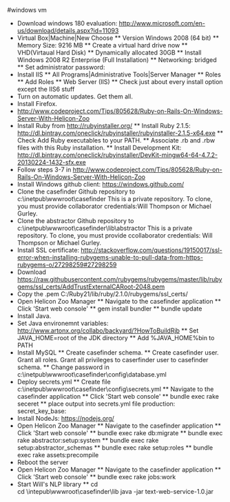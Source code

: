 #windows vm
* Download windows 180 evaluation:  http://www.microsoft.com/en-us/download/details.aspx?id=11093
* Virtual Box|Machine|New Choose
** Version Windows 2008 (64 bit)
** Memory Size: 9216 MB
** Create a virtual hard drive now
** VHD(Virtaual Hard Disk)
** Dynamically allocated 30GB
** Install Windows 2008 R2 Enterprise (Full Installation)
** Networking: bridged
** Set administrator password:
* Install IIS
** All Programs|Administrative Tools|Server Manager
** Roles
** Add Roles
** Web Server (IIS)
** Check just about every install option except the IIS6 stuff
* Turn on automatic updates.  Get them all.
* Install Firefox.
* http://www.codeproject.com/Tips/805628/Ruby-on-Rails-On-Windows-Server-With-Helicon-Zoo
* Install Ruby from http://rubyinstaller.org/
** Install Ruby 2.1.5: http://dl.bintray.com/oneclick/rubyinstaller/rubyinstaller-2.1.5-x64.exe
** Check Add Ruby executables to your PATH.
** Associate .rb and .rbw files with this Ruby installation.
** Install Development Kit: http://dl.bintray.com/oneclick/rubyinstaller/DevKit-mingw64-64-4.7.2-20130224-1432-sfx.exe
* Follow steps 3-7 in http://www.codeproject.com/Tips/805628/Ruby-on-Rails-On-Windows-Server-With-Helicon-Zoo
* Install Windows github client: https://windows.github.com/
* Clone the casefinder Github repository to c:\inetpub\wwwroot\casefinder  This is a private repository.  To clone, you must provide collaborator credentials:Will Thompson or Michael Gurley.
* Clone the abstractor Github repository to c:\inetpub\wwwroot\casefinder\lib\abstractor This is a private repository.  To clone, you must provide ccollaborator credentials: Will Thompson or Michael Gurley.
* Install SSL certificate: http://stackoverflow.com/questions/19150017/ssl-error-when-installing-rubygems-unable-to-pull-data-from-https-rubygems-o/27298259#27298259
* Download https://raw.githubusercontent.com/rubygems/rubygems/master/lib/rubygems/ssl_certs/AddTrustExternalCARoot-2048.pem
* Copy the .pem C:/Ruby21/lib/ruby/2.1.0/rubygems/ssl_certs/
* Open Helicon Zoo Manager
** Navigate to the casefinder application
** Click 'Start web console'
** gem install bundler
** bundle update
* Install Java.
* Set Java environemnt variables: http://www.artonx.org/collabo/backyard/?HowToBuildRjb
** Set JAVA_HOME=root of the JDK directory
** Add %JAVA_HOME%bin to PATH
* Install MySQL
** Create casefinder schema.
** Create casefinder user.  Grant all roles.  Grant all privileges to caserfinder user to casefinder schema.
**  Change password in c:\inetpub\wwwroot\casefinder\config\database.yml
* Deploy secrets.yml
** Create file c:\inetpub\wwwroot\casefinder\config\secrets.yml
** Navigate to the casefinder application
** Click 'Start web console'
** bundle exec rake seceret
** place output into secrets.yml file
  production:
    secret_key_base:
* Install NodeJs: https://nodejs.org/
* Open Helicon Zoo Manager
** Navigate to the casefinder application
** Click 'Start web console'
** bundle exec rake db:migrate
** bundle exec rake abstractor:setup:system
** bundle exec rake setup:abstractor_schemas
** bundle exec rake setup:roles
** bundle exec rake assets:precompile
* Reboot the server
* Open Helicon Zoo Manager
** Navigate to the casefinder application
** Click 'Start web console'
** bundle exec rake jobs:work
* Start Will's NLP library
** cd \
   cd \intepub\wwwroot\casefinder\lib
   java -jar text-web-service-1.0.jar